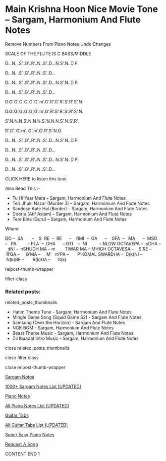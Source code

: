 
# Main Krishna Hoon Nice Movie Tone – Sargam, Harmonium And Flute Notes

Remove Numbers From Piano Notes
Undo Changes

SCALE OF THE FLUTE IS C BASS/MIDDLE

D…N…S’..G’..R’..N..S’..D…N.S’.N..D.P.

D…N…S’..G’..R’..N..S’..D…

D…N…S’..G’..R’..N..S’..D…N.S’.N..D.P.

D…N…S’..G’..R’..N..S’..D…

D.G’.G’.G’.G’.G’.G’.m’.G’.R’.G’.R’.S’.R’.S’.N.

D.G’.G’.G’.G’.G’.G’.m’.G’.R’.G’.R’.S’.R’.S’.N.

S’.N.N.N.S’.N.N.N.S’.N.N.N.S’.N.S’.R’.

R’.G’. G’.m’. G’.m’.G’.R’.S’.N.D.

D…N…S’..G’..R’..N..S’..D…N.S’.N..D.P.

D…N…S’..G’..R’..N..S’..D…

D…N…S’..G’..R’..N..S’..D…N.S’.N..D.P.

D…N…S’..G’..R’..N..S’..D…

CLICK HERE to listen this tune

Also Read This :-

* Tu Hi Yaar Mera – Sargam, Harmonium And Flute Notes
* Teri Jhuki Nazar (Murder 3) – Sargam, Harmonium And Flute Notes
* Sandese Aate Hai (Border) – Sargam, Harmonium And Flute Notes
* Doorie (Atif Aslam) – Sargam, Harmonium And Flute Notes
* Tere Bina (Guru) – Sargam, Harmonium And Flute Notes

Where

DO –  SA       –    S  RE  –  RE      –    RMI  –  GA      –    GFA  –   MA      –  MSO  –   PA         – PLA  –  DHA      – DTI    –  NI          – NLOW OCTAVEPA –  pDHA –  dNI –  nSHUDH MA – m        TIWAR MA – MHIGH OCTAVESA –    S’RE –     R’GA –     G’MA –     M’   m’PA –       P’KOMAL SWARDHA –  D(k)NI –       N(k)RE –       R(k)GA –      G(k)

relpost-thumb-wrapper

filter-class

### Related posts:

related_posts_thumbnails

* Hatim Theme Tune - Sargam, Harmonium And Flute Notes
* Mingle Game Song (Squid Game S2) - Sargam And Flute Notes
* Samsung (Over the Horizon) - Sargam And Flute Notes
* NGK BGM - Sargam, Harmonium And Flute Notes
* Beast Theme Music - Sargam, Harmonium And Flute Notes
* Dil Ibaadat Intro Music - Sargam, Harmonium And Flute Notes

close related_posts_thumbnails

close filter class

close relpost-thumb-wrapper

[Sargam Notes](https://www.notationsworld.com/sargam-notes.html)

[1000+ Sargam Notes List (UPDATED)](https://www.notationsworld.com/all-songs-list-sargam-notes.html)

[Piano Notes](https://www.notationsworld.com/piano-notes.html)

[All Piano Notes List (UPDATED)](https://www.notationsworld.com/all-songs-list-piano-notes.html)

[Guitar Tabs](https://www.notationsworld.com/guitar-tabs.html)

[All Guitar Tabs List (UPDATED)](https://www.notationsworld.com/all-songs-list-guitar-tabs.html)

[Super Easy Piano Notes](https://studywall.in/)

[Request A Song](https://www.notationsworld.com/request-a-song.html)

CONTENT END 1

